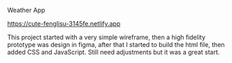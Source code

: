 Weather App

https://cute-fenglisu-3145fe.netlify.app

This project started with a very simple wireframe, then a high fidelity prototype was design in figma, after that I started to build the html file, then added CSS and JavaScript. Still need adjustments but it was a great start.
